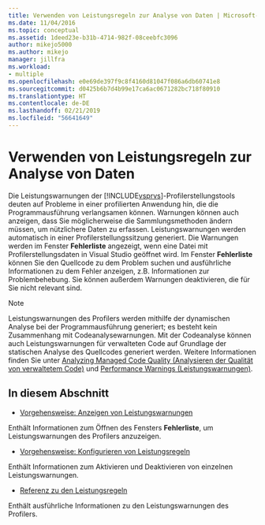 ```yaml
---
title: Verwenden von Leistungsregeln zur Analyse von Daten | Microsoft-Dokumentation
ms.date: 11/04/2016
ms.topic: conceptual
ms.assetid: 1deed23e-b31b-4714-982f-08ceebfc3096
author: mikejo5000
ms.author: mikejo
manager: jillfra
ms.workload:
- multiple
ms.openlocfilehash: e0e69de397f9c8f4160d81047f086a6db60741e8
ms.sourcegitcommit: d0425b6b7d4b99e17ca6ac0671282bc718f80910
ms.translationtype: HT
ms.contentlocale: de-DE
ms.lasthandoff: 02/21/2019
ms.locfileid: "56641649"
---
```

# <a name="use-performance-rules-to-analyze-data"></a>Verwenden von Leistungsregeln zur Analyse von Daten
Die Leistungswarnungen der [!INCLUDE[vsprvs](../code-quality/includes/vsprvs_md.md)]-Profilerstellungstools deuten auf Probleme in einer profilierten Anwendung hin, die die Programmausführung verlangsamen können. Warnungen können auch anzeigen, dass Sie möglicherweise die Sammlungsmethoden ändern müssen, um nützlichere Daten zu erfassen. Leistungswarnungen werden automatisch in einer Profilerstellungssitzung generiert. Die Warnungen werden im Fenster **Fehlerliste** angezeigt, wenn eine Datei mit Profilerstellungsdaten in Visual Studio geöffnet wird. Im Fenster **Fehlerliste** können Sie den Quellcode zu dem Problem suchen und ausführliche Informationen zu dem Fehler anzeigen, z.B. Informationen zur Problembehebung. Sie können außerdem Warnungen deaktivieren, die für Sie nicht relevant sind.

> [!NOTE]
>  Leistungswarnungen des Profilers werden mithilfe der dynamischen Analyse bei der Programmausführung generiert; es besteht kein Zusammenhang mit Codeanalysewarnungen. Mit der Codeanalyse können auch Leistungswarnungen für verwalteten Code auf Grundlage der statischen Analyse des Quellcodes generiert werden. Weitere Informationen finden Sie unter [Analyzing Managed Code Quality (Analysieren der Qualität von verwaltetem Code)](/visualstudio/code-quality/code-analysis-for-managed-code-overview) und [Performance Warnings (Leistungswarnungen)](../code-quality/performance-warnings.md).

## <a name="in-this-section"></a>In diesem Abschnitt
- [Vorgehensweise: Anzeigen von Leistungswarnungen](../profiling/how-to-view-performance-warnings.md)

 Enthält Informationen zum Öffnen des Fensters **Fehlerliste**, um Leistungswarnungen des Profilers anzuzeigen.

- [Vorgehensweise: Konfigurieren von Leistungsregeln](../profiling/how-to-configure-performance-rules.md)

 Enthält Informationen zum Aktivieren und Deaktivieren von einzelnen Leistungswarnungen.

- [Referenz zu den Leistungsregeln](../profiling/performance-rules-reference.md)

 Enthält ausführliche Informationen zu den Leistungswarnungen des Profilers.